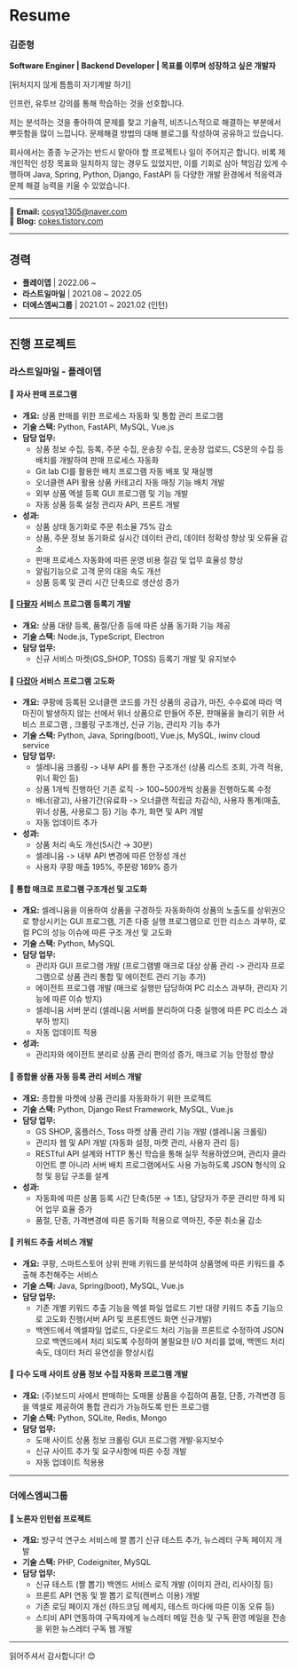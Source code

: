 # Resume

### 김준형
**Software Enginer | Backend Developer | 목표를 이루며 성장하고 싶은 개발자**

[뒤처지지 않게 틈틈히 자기계발 하기]

인프런, 유투브 강의를 통해 학습하는 것을 선호합니다. 


저는 분석하는 것을 좋아하여 문제를 찾고 기술적, 비즈니스적으로 해결하는 부분에서 뿌듯함을 많이 느낍니다.
문제해결 방법의 대해 블로그를 작성하여 공유하고 있습니다.


회사에서는 종종 누군가는 반드시 맡아야 할 프로젝트나 일이 주어지곤 합니다. 비록 제 개인적인 성장 목표와 일치하지 않는 경우도 있었지만, 이를 기회로 삼아 책임감 있게 수행하며 Java, Spring, Python, Django, FastAPI 등 다양한 개발 환경에서 적응력과 문제 해결 능력을 키울 수 있었습니다.


---

📧 **Email:** cosyq1305@naver.com  
📖 **Blog:** [cokes.tistory.com](https://cokes.tistory.com)

---

## 경력

- **플레이뎁** | 2022.06 ~ 
- **라스트일마일** | 2021.08 ~ 2022.05
- **더에스엠씨그룹** | 2021.01 ~ 2021.02 (인턴)
---

## 진행 프로젝트

### 라스트일마일 - 플레이뎁

#### 📌 자사 판매 프로그램
- **개요:** 상품 판매를 위한 프로세스 자동화 및 통합 관리 프로그램
- **기술 스택:** Python, FastAPI, MySQL, Vue.js
- **담당 업무:**
  - 상품 정보 수집, 등록, 주문 수집, 운송장 수집, 운송장 업로드, CS문의 수집 등 배치를 개발하여 판매 프로세스 자동화
  - Git lab CI를 활용한 배치 프로그램 자동 배포 및 재실행 
  - 오너클랜 API 활용 상품 카테고리 자동 매칭 기능 배치 개발
  - 외부 상품 엑셀 등록 GUI 프로그램 및 기능 개발
  - 자동 상품 등록 설정 관리자 API, 프론트 개발
- **성과:**
  - 상품 상태 동기화로 주문 취소율 75% 감소
  - 상품, 주문 정보 동기화로 실시간 데이터 관리, 데이터 정확성 향상 및 오류율 감소
  - 판매 프로세스 자동화에 따른 운영 비용 절감 및 업무 효율성 향상
  - 알림기능으로 고객 문의 대응 속도 개선
  - 상품 등록 및 관리 시간 단축으로 생산성 증가

#### 📌 [다팔자](https://ownerclan.com/V2/info_page/dafalza2.php) 서비스 프로그램 등록기 개발
- **개요:** 상품 대량 등록, 품절/단종 등에 따른 상품 동기화 기능 제공
- **기술 스택:** Node.js, TypeScript, Electron
- **담당 업무:**
  - 신규 서비스 마켓(GS_SHOP, TOSS) 등록기 개발 및 유지보수

#### 📌 [다잡아](https://ownerclan.com/V2/info_page/coupang_winner.php) 서비스 프로그램 고도화
- **개요:** 쿠팡에 등록된 오너클랜 코드를 가진 상품의 공급가, 마진, 수수료에 따라 역마진이 발생하지 않는 선에서 위너 상품으로 만들어 주문, 판매율을 늘리기 위한 서비스 프로그램 , 크롤링 구조개선, 신규 기능, 관리자 기능 추가 
- **기술 스택:** Python, Java, Spring(boot), Vue.js, MySQL, iwinv cloud service
- **담당 업무:**
  - 셀레니움 크롤링 -> 내부 API 를 통한 구조개선 (상품 리스트 조회, 가격 적용, 위너 확인 등)
  - 상품 1개씩 진행하던 기존 로직 -> 100~500개씩 상품을 진행하도록 수정
  - 배너(광고), 사용기간(유료화 -> 오너클랜 적립금 차감식), 사용자 통계(매출, 위너 상품, 사용로그 등) 기능 추가, 화면 및 API 개발
  - 자동 업데이트 추가
- **성과:**
  - 상품 처리 속도 개선(5시간 → 30분)
  - 셀레니움 -> 내부 API 변경에 따른 안정성 개선
  - 사용자 쿠팡 매출 195%, 주문량 169% 증가

#### 📌 통합 매크로 프로그램 구조개선 및 고도화
- **개요:** 셀레니움을 이용하여 상품을 구경하듯 자동화하여 상품의 노출도를 상위권으로 향상시키는 GUI 프로그램, 기존 다중 실행 프로그램으로 인한 리소스 과부하, 로컬 PC의 성능 이슈에 따른 구조 개선 및 고도화
- **기술 스택:** Python, MySQL
- **담당 업무:**
  - 관리자 GUI 프로그램 개발 (프로그램별 매크로 대상 상품 관리 -> 관리자 프로그램으로 상품 관리 통합 및 에이전트 관리 기능 추가)
  - 에이전트 프로그램 개발 (매크로 실행만 담당하여 PC 리소스 과부하, 관리자 기능에 따른 이슈 방지)
  - 셀레니움 서버 분리 (셀레니움 서버를 분리하여 다중 실행에 따른 PC 리소스 과부하 방지)
  - 자동 업데이트 적용
- **성과:**
  - 관리자와 에이전트 분리로 상품 관리 편의성 증가, 매크로 기능 안정성 향상

#### 📌 종합몰 상품 자동 등록 관리 서비스 개발
- **개요:** 종합몰 마켓에 상품 관리를 자동화하기 위한 프로젝트
- **기술 스택:** Python, Django Rest Framework, MySQL, Vue.js
- **담당 업무:**
  - GS SHOP, 홈플러스, Toss 마켓 상품 관리 기능 개발 (셀레니움 크롤링)
  - 관리자 웹 및 API 개발 (자동화 설정, 마켓 관리, 사용자 관리 등)
  - RESTful API 설계와 HTTP 통신 학습을 통해 실무 적용하였으며, 관리자 클라이언트 뿐 아니라 서버 배치 프로그램에서도 사용 가능하도록 JSON 형식의 요청 및 응답 구조를 설계
- **성과:**
  - 자동화에 따른 상품 등록 시간 단축(5분 → 1초), 담당자가 주문 관리만 하게 되어 업무 효율 증가 
  - 품절, 단종, 가격변경에 따른 동기화 적용으로 역마진, 주문 취소율 감소

  
#### 📌 키워드 추출 서비스 개발
- **개요:** 쿠팡, 스마트스토어 상위 판매 키워드를 분석하여 상품명에 따른 키워드를 추출해 추천해주는 서비스
- **기술 스택:** Java, Spring(boot), MySQL, Vue.js
- **담당 업무:**
  - 기존 개별 키워드 추출 기능을 엑셀 파일 업로드 기반 대량 키워드 추출 기능으로 고도화 진행(서버 API 및 프론트엔드 화면 신규개발)
  - 백엔드에서 엑셀파일 업로드, 다운로드 처리 기능을 프론트로 수정하여 JSON으로 백엔드에서 처리 되도록 수정하여 불필요한 I/O 처리를 없애, 백엔드 처리 속도, 데이터 처리 유연성을 향상시킴


#### 📌 다수 도매 사이트 상품 정보 수집 자동화 프로그램 개발
- **개요:** (주)보드미 사에서 판매하는 도매몰 상품을 수집하여 품절, 단종, 가격변경 등을 엑셀로 제공하여 통합 관리가 가능하도록 만든 프로그램
- **기술 스택:** Python, SQLite, Redis, Mongo
- **담당 업무:**
  - 도매 사이트 상품 정보 크롤링 GUI 프로그램 개발·유지보수
  - 신규 사이트 추가 및 요구사항에 따른 수정 개발
  - 자동 업데이트 적용용
    
---

### 더에스엠씨그룹

#### 📌 노른자 인턴쉽 프로젝트
- **개요:** 방구석 연구소 서비스에 짤 뽑기 신규 테스트 추가, 뉴스레터 구독 페이지 개발 
- **기술 스택:** PHP, Codeigniter, MySQL
- **담당 업무:**
  - 신규 테스트 (짤 뽑기) 백엔드 서비스 로직 개발 (이미지 관리, 리사이징 등)
  - 프론트 API 연동 및 짤 뽑기 로직(캔버스 이용) 개발
  - 기존 로딩 페이지 개선 (하드코딩 메세지, 테스트 마다에 따른 이동 오류 등)
  - 스티비 API 연동하여 구독자에게 뉴스레터 메일 전송 및 구독 환영 메일을 전송을 위한 뉴스레터 구독 웹 개발

---
읽어주셔서 감사합니다! 😊 
